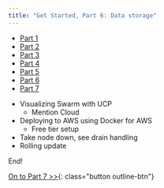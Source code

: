 ```yaml
---
title: "Get Started, Part 6: Data storage" 
---
```


<ul class="pagination">
  <li><a href="index.md">Part 1</a></li>
  <li><a href="part2.md">Part 2</a></li>
  <li><a href="part3.md">Part 3</a></li>
  <li><a href="part4.md">Part 4</a></li>
  <li><a href="part5.md">Part 5</a></li>
  <li class="active"><a href="part6.md">Part 6</a></li>
  <li><a href="part7.md">Part 7</a></li>
</ul>

- Visualizing Swarm with UCP
  - Mention Cloud
- Deploying to AWS using Docker for AWS
  - Free tier setup
- Take node down, see drain handling
- Rolling update

End!

[On to Part 7 >>](part7.md){: class="button outline-btn"}
